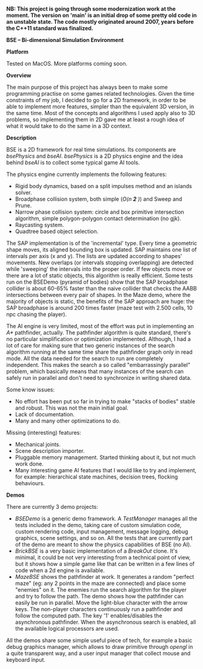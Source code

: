 **NB: This project is going through some modernization work at the moment. The version on 'main' is an initial drop of some pretty old code in an unstable state. The code mostly originated around 2007, years before the C++11 standard was finalized.**


**BSE – Bi-dimensional Simulation Environment**

**Platform**

Tested on MacOS. More platforms coming soon.

**Overview**

The main purpose of this project has always been to make some programming practise on some games related technologies. Given the time constraints of my job, I decided to go for a 2D framework, in order to be able to implement more features, simpler than the equivalent 3D version, in the same time. Most of the concepts and algorithms I used apply also to 3D problems, so implementing them in 2D gave me at least a rough idea of what it would take to do the same in a 3D context.

**Description**

BSE is a 2D framework for real time simulations. Its components are _bsePhysics_ and _bseAI_. _bsePhysics_ is a 2D physics engine and the idea behind _bseAI_ is to collect some typical game AI tools.

The physics engine currently implements the following features:

- Rigid body dynamics, based on a split impulses method and an islands solver.
- Broadphase collision system, both simple (_O(n __2__ )_) and Sweep and Prune.
- Narrow phase collision system: circle and box primitive intersection algorithm, simple polygon-polygon contact determination (no gjk).
- Raycasting system.
- Quadtree based object selection.

The SAP implementation is of the &#39;incremental&#39; type. Every time a geometric shape moves, its aligned bounding box is updated. SAP maintains one list of intervals per axis (x and y). The lists are updated according to shapes&#39; movements. New overlaps (or intervals stopping overlapping) are detected while &#39;sweeping&#39; the intervals into the proper order. If few objects move or there are a lot of static objects, this algorithm is really efficient. Some tests run on the BSEDemo (pyramid of bodies) show that the SAP broadphase collider is about 60-65% faster than the naive collider that checks the AABB intersections between every pair of shapes. In the Maze demo, where the majority of objects is static, the benefits of the SAP approach are huge: the SAP broadphase is around 200 times faster (maze test with 2.500 cells, 10 npc chasing the player).

The AI engine is very limited, most of the effort was put in implementing an _A\*_ pathfinder, actually. The pathfinder algorithm is quite standard, there&#39;s no particular simplification or optimization implemented. Although, I had a lot of care for making sure that two generic instances of the search algorithm running at the same time share the pathfinder graph only in read mode. All the data needed for the search to run are completely independent. This makes the search a so called &quot;embarrassingly parallel&quot; problem, which basically means that many instances of the search can safely run in parallel and don&#39;t need to synchronize in writing shared data.

Some know issues:

- No effort has been put so far in trying to make &quot;stacks of bodies&quot; stable and robust. This was not the main initial goal.
- Lack of documentation.
- Many and many other optimizations to do.

Missing (interesting) features:

- Mechanical joints.
- Scene description importer.
- Pluggable memory management. Started thinking about it, but not much work done.
- Many interesting game AI features that I would like to try and implement, for example: hierarchical state machines, decision trees, flocking behaviours.

**Demos**

There are currently 3 demo projects:

- _BSEDemo_ is a generic demo framework. A _TestManager_ manages all the tests included in the demo, taking care of custom simulation code, custom rendering code, input management, message logging, debug graphics, scene settings, and so on. All the tests that are currently part of the demo are meant to show the physics capabilities of BSE (no AI).
- _BrickBSE_ is a very basic implementation of a _BreakOut_ clone. It&#39;s minimal, it could be not very interesting from a technical point of view, but it shows how a simple game like that can be written in a few lines of code when a 2d engine is available.
- _MazeBSE_ shows the pathfinder at work. It generates a random &quot;perfect maze&quot; (eg: any 2 points in the maze are connected) and place some &quot;enemies&quot; on it. The enemies run the search algorithm for the player and try to follow the path. The demo shows how the pathfinder can easily be run in parallel. Move the light-blue character with the arrow keys. The non-player characters continuously run a pathfinder and follow the computed path. The key &#39;1&#39; enables/disables the asynchronous pathfinder. When the asynchronous search is enabled, all the available logical processors are used.

All the demos share some simple useful piece of tech, for example a basic debug graphics manager, which allows to draw primitive through _opengl_ in a quite transparent way, and a user input manager that collect mouse and keyboard input.
